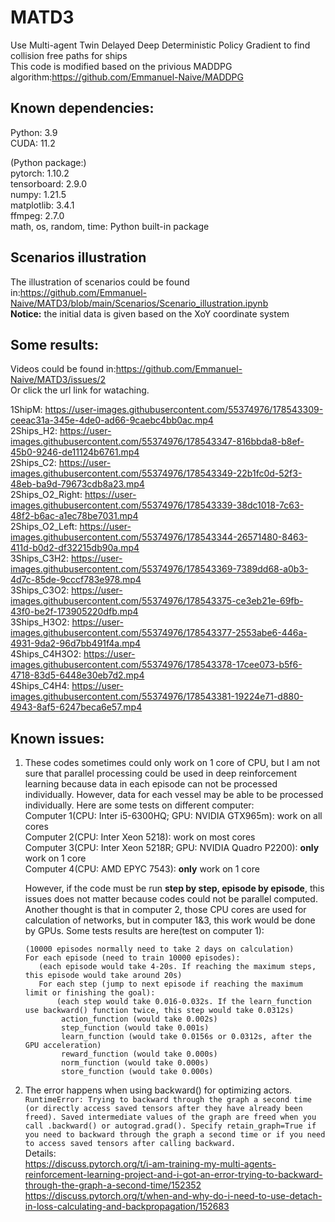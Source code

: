 # MATD3
Use Multi-agent Twin Delayed Deep Deterministic Policy Gradient to find collision free paths for ships  
This code is modified based on the privious MADDPG algorithm:https://github.com/Emmanuel-Naive/MADDPG  


## Known dependencies: 
  Python: 3.9  
  CUDA: 11.2  
  
  (Python package:)  
  pytorch: 1.10.2  
  tensorboard: 2.9.0  
  numpy: 1.21.5  
  matplotlib: 3.4.1  
  ffmpeg: 2.7.0  
  math, os, random, time: Python built-in package
## Scenarios illustration
  The illustration of scenarios could be found in:https://github.com/Emmanuel-Naive/MATD3/blob/main/Scenarios/Scenario_illustration.ipynb  
  **Notice:** the initial data is given based on the XoY coordinate system
## Some results:
  Videos could be found in:https://github.com/Emmanuel-Naive/MATD3/issues/2  
  Or click the url link for wataching.  
  
  1ShipM: https://user-images.githubusercontent.com/55374976/178543309-ceeac31a-345e-4de0-ad66-9caebc4bb0ac.mp4  
  2Ships_H2: https://user-images.githubusercontent.com/55374976/178543347-816bbda8-b8ef-45b0-9246-de11124b6761.mp4  
  2Ships_C2: https://user-images.githubusercontent.com/55374976/178543349-22b1fc0d-52f3-48eb-ba9d-79673cdb8a23.mp4  
  2Ships_O2_Right: https://user-images.githubusercontent.com/55374976/178543339-38dc1018-7c63-48f2-b6ac-a1ec78be7031.mp4  
  2Ships_O2_Left: https://user-images.githubusercontent.com/55374976/178543344-26571480-8463-411d-b0d2-df32215db90a.mp4  
  3Ships_C3H2: https://user-images.githubusercontent.com/55374976/178543369-7389dd68-a0b3-4d7c-85de-9cccf783e978.mp4  
  3Ships_C3O2: https://user-images.githubusercontent.com/55374976/178543375-ce3eb21e-69fb-43f0-be2f-173905220dfb.mp4  
  3Ships_H3O2: https://user-images.githubusercontent.com/55374976/178543377-2553abe6-446a-4931-9da2-96d7bb491f4a.mp4  
  4Ships_C4H3O2: https://user-images.githubusercontent.com/55374976/178543378-17cee073-b5f6-4718-83d5-6448e30eb7d2.mp4  
  4Ships_C4H4: https://user-images.githubusercontent.com/55374976/178543381-19224e71-d880-4943-8af5-6247beca6e57.mp4  
## Known issues:
  1. These codes sometimes could only work on 1 core of CPU, but I am not sure that parallel processing could be used in deep reinforcement learning because data in each episode can not be processed individually. However, data for each vessel may be able to be processed individually.
      Here are some tests on different computer:  
      Computer 1(CPU: Inter i5-6300HQ; GPU: NVIDIA GTX965m): work on all cores  
      Computer 2(CPU: Inter Xeon 5218): work on most cores  
      Computer 3(CPU: Inter Xeon 5218R; GPU: NVIDIA Quadro P2200): **only** work on 1 core  
      Computer 4(CPU: AMD EPYC 7543): **only** work on 1 core  
        
     However, if the code must be run **step by step, episode by episode**, this issues does not matter because codes could not be parallel computed.  
     Another thought is that in computer 2, those CPU cores are used for calculation of networks, but in computer 1&3, this work would be done by GPUs.
     Some tests results are here(test on computer 1):  
     ```
     (10000 episodes normally need to take 2 days on calculation)  
     For each episode (need to train 10000 episodes):
        (each episode would take 4-20s. If reaching the maximum steps, this episode would take around 20s)  
        For each step (jump to next episode if reaching the maximum limit or finishing the goal): 
            (each step would take 0.016-0.032s. If the learn_function use backward() function twice, this step would take 0.0312s)  
             action_function (would take 0.002s)  
             step_function (would take 0.001s)  
             learn_function (would take 0.0156s or 0.0312s, after the GPU acceleration)  
             reward_function (would take 0.000s)  
             norm_function (would take 0.000s)  
             store_function (would take 0.000s)
  2. The error happens when using backward() for optimizing actors.  
  ```RuntimeError: Trying to backward through the graph a second time (or directly access saved tensors after they have already been freed). Saved intermediate values of the graph are freed when you call .backward() or autograd.grad(). Specify retain_graph=True if you need to backward through the graph a second time or if you need to access saved tensors after calling backward.```  
 Details:   
 https://discuss.pytorch.org/t/i-am-training-my-multi-agents-reinforcement-learning-project-and-i-got-an-error-trying-to-backward-through-the-graph-a-second-time/152352  
 https://discuss.pytorch.org/t/when-and-why-do-i-need-to-use-detach-in-loss-calculating-and-backpropagation/152683
